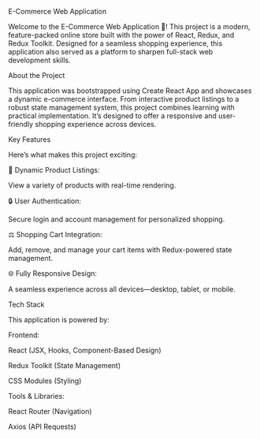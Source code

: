 E-Commerce Web Application

Welcome to the E-Commerce Web Application 🎉! This project is a modern, feature-packed online store built with the power of React, Redux, and Redux Toolkit. Designed for a seamless shopping experience, this application also served as a platform to sharpen full-stack web development skills.

About the Project

This application was bootstrapped using Create React App and showcases a dynamic e-commerce interface. From interactive product listings to a robust state management system, this project combines learning with practical implementation. It’s designed to offer a responsive and user-friendly shopping experience across devices.

Key Features

Here’s what makes this project exciting:

🛒 Dynamic Product Listings:

View a variety of products with real-time rendering.

🔒 User Authentication:

Secure login and account management for personalized shopping.

⚖️ Shopping Cart Integration:

Add, remove, and manage your cart items with Redux-powered state management.

🌐 Fully Responsive Design:

A seamless experience across all devices—desktop, tablet, or mobile.

Tech Stack

This application is powered by:

Frontend:

React (JSX, Hooks, Component-Based Design)

Redux Toolkit (State Management)

CSS Modules (Styling)

Tools & Libraries:

React Router (Navigation)

Axios (API Requests)
